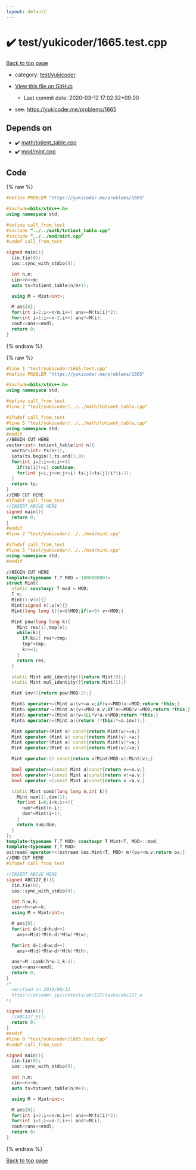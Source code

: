 ```yaml
---
layout: default
---
```


<!-- mathjax config similar to math.stackexchange -->
<script type="text/javascript" async
  src="https://cdnjs.cloudflare.com/ajax/libs/mathjax/2.7.5/MathJax.js?config=TeX-MML-AM_CHTML">
</script>
<script type="text/x-mathjax-config">
  MathJax.Hub.Config({
    TeX: { equationNumbers: { autoNumber: "AMS" }},
    tex2jax: {
      inlineMath: [ ['$','$'] ],
      processEscapes: true
    },
    "HTML-CSS": { matchFontHeight: false },
    displayAlign: "left",
    displayIndent: "2em"
  });
</script>

<script type="text/javascript" src="https://cdnjs.cloudflare.com/ajax/libs/jquery/3.4.1/jquery.min.js"></script>
<script src="https://cdn.jsdelivr.net/npm/jquery-balloon-js@1.1.2/jquery.balloon.min.js" integrity="sha256-ZEYs9VrgAeNuPvs15E39OsyOJaIkXEEt10fzxJ20+2I=" crossorigin="anonymous"></script>
<script type="text/javascript" src="../../../assets/js/copy-button.js"></script>
<link rel="stylesheet" href="../../../assets/css/copy-button.css" />


# :heavy_check_mark: test/yukicoder/1665.test.cpp

<a href="../../../index.html">Back to top page</a>

* category: <a href="../../../index.html#de60e5ba474ac43bf7562c10f5977e2d">test/yukicoder</a>
* <a href="{{ site.github.repository_url }}/blob/master/test/yukicoder/1665.test.cpp">View this file on GitHub</a>
    - Last commit date: 2020-03-12 17:02:32+09:00


* see: <a href="https://yukicoder.me/problems/1665">https://yukicoder.me/problems/1665</a>


## Depends on

* :heavy_check_mark: <a href="../../../library/math/totient_table.cpp.html">math/totient_table.cpp</a>
* :heavy_check_mark: <a href="../../../library/mod/mint.cpp.html">mod/mint.cpp</a>


## Code

<a id="unbundled"></a>
{% raw %}
```cpp
#define PROBLEM "https://yukicoder.me/problems/1665"

#include<bits/stdc++.h>
using namespace std;

#define call_from_test
#include "../../math/totient_table.cpp"
#include "../../mod/mint.cpp"
#undef call_from_test

signed main(){
  cin.tie(0);
  ios::sync_with_stdio(0);

  int n,m;
  cin>>n>>m;
  auto ts=totient_table(n/m+1);

  using M = Mint<int>;

  M ans{0};
  for(int i=2;i<=n/m;i++) ans+=M(ts[i]*2);
  for(int i=1;i<=n-2;i++) ans*=M(i);
  cout<<ans<<endl;
  return 0;
}

```
{% endraw %}

<a id="bundled"></a>
{% raw %}
```cpp
#line 1 "test/yukicoder/1665.test.cpp"
#define PROBLEM "https://yukicoder.me/problems/1665"

#include<bits/stdc++.h>
using namespace std;

#define call_from_test
#line 2 "test/yukicoder/../../math/totient_table.cpp"

#ifndef call_from_test
#line 5 "test/yukicoder/../../math/totient_table.cpp"
using namespace std;
#endif
//BEGIN CUT HERE
vector<int> totient_table(int n){
  vector<int> ts(n+1);
  iota(ts.begin(),ts.end(),0);
  for(int i=2;i<=n;i++){
    if(ts[i]!=i) continue;
    for(int j=i;j<=n;j+=i) ts[j]=ts[j]/i*(i-1);
  }
  return ts;
}
//END CUT HERE
#ifndef call_from_test
//INSERT ABOVE HERE
signed main(){
  return 0;
}
#endif
#line 2 "test/yukicoder/../../mod/mint.cpp"

#ifndef call_from_test
#line 5 "test/yukicoder/../../mod/mint.cpp"
using namespace std;
#endif

//BEGIN CUT HERE
template<typename T,T MOD = 1000000007>
struct Mint{
  static constexpr T mod = MOD;
  T v;
  Mint():v(0){}
  Mint(signed v):v(v){}
  Mint(long long t){v=t%MOD;if(v<0) v+=MOD;}

  Mint pow(long long k){
    Mint res(1),tmp(v);
    while(k){
      if(k&1) res*=tmp;
      tmp*=tmp;
      k>>=1;
    }
    return res;
  }

  static Mint add_identity(){return Mint(0);}
  static Mint mul_identity(){return Mint(1);}

  Mint inv(){return pow(MOD-2);}

  Mint& operator+=(Mint a){v+=a.v;if(v>=MOD)v-=MOD;return *this;}
  Mint& operator-=(Mint a){v+=MOD-a.v;if(v>=MOD)v-=MOD;return *this;}
  Mint& operator*=(Mint a){v=1LL*v*a.v%MOD;return *this;}
  Mint& operator/=(Mint a){return (*this)*=a.inv();}

  Mint operator+(Mint a) const{return Mint(v)+=a;}
  Mint operator-(Mint a) const{return Mint(v)-=a;}
  Mint operator*(Mint a) const{return Mint(v)*=a;}
  Mint operator/(Mint a) const{return Mint(v)/=a;}

  Mint operator-() const{return v?Mint(MOD-v):Mint(v);}

  bool operator==(const Mint a)const{return v==a.v;}
  bool operator!=(const Mint a)const{return v!=a.v;}
  bool operator <(const Mint a)const{return v <a.v;}

  static Mint comb(long long n,int k){
    Mint num(1),dom(1);
    for(int i=0;i<k;i++){
      num*=Mint(n-i);
      dom*=Mint(i+1);
    }
    return num/dom;
  }
};
template<typename T,T MOD> constexpr T Mint<T, MOD>::mod;
template<typename T,T MOD>
ostream& operator<<(ostream &os,Mint<T, MOD> m){os<<m.v;return os;}
//END CUT HERE
#ifndef call_from_test

//INSERT ABOVE HERE
signed ABC127_E(){
  cin.tie(0);
  ios::sync_with_stdio(0);

  int h,w,k;
  cin>>h>>w>>k;
  using M = Mint<int>;

  M ans{0};
  for(int d=1;d<h;d++)
    ans+=M(d)*M(h-d)*M(w)*M(w);

  for(int d=1;d<w;d++)
    ans+=M(d)*M(w-d)*M(h)*M(h);

  ans*=M::comb(h*w-2,k-2);
  cout<<ans<<endl;
  return 0;
}
/*
  verified on 2019/06/12
  https://atcoder.jp/contests/abc127/tasks/abc127_e
*/

signed main(){
  //ABC127_E();
  return 0;
}
#endif
#line 9 "test/yukicoder/1665.test.cpp"
#undef call_from_test

signed main(){
  cin.tie(0);
  ios::sync_with_stdio(0);

  int n,m;
  cin>>n>>m;
  auto ts=totient_table(n/m+1);

  using M = Mint<int>;

  M ans{0};
  for(int i=2;i<=n/m;i++) ans+=M(ts[i]*2);
  for(int i=1;i<=n-2;i++) ans*=M(i);
  cout<<ans<<endl;
  return 0;
}

```
{% endraw %}

<a href="../../../index.html">Back to top page</a>


